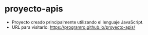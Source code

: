 # proyecto-apis

- Proyecto creado principalmente utilizando el lenguaje JavaScript.
- URL para visitarlo: https://programro.github.io/proyecto-apis/
